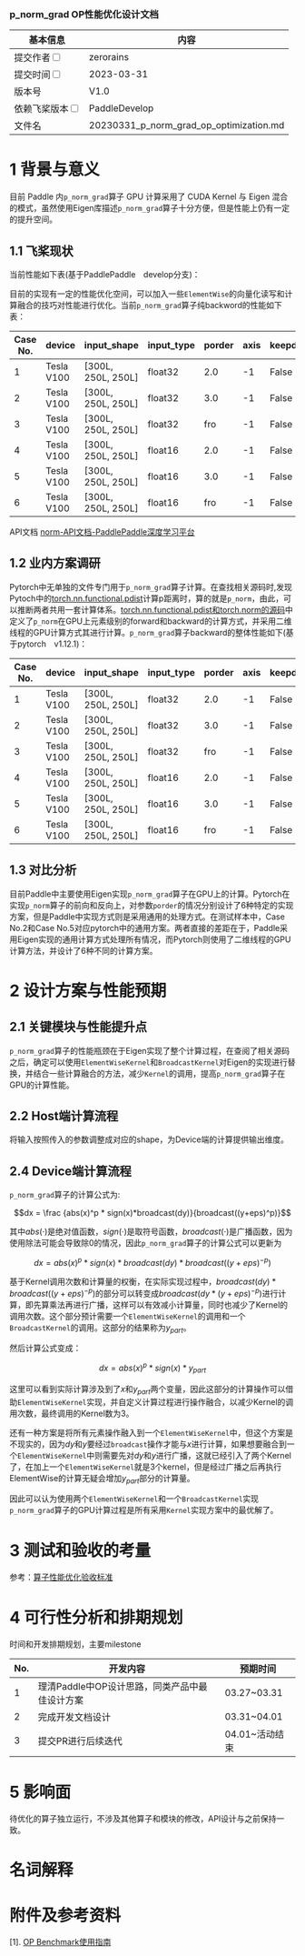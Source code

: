 ### p_norm_grad OP性能优化设计文档


| 基本信息                                                     | 内容                                        |
| ------------------------------------------------------------ | ------------------------------------------- |
| 提交作者<input type="checkbox" class="rowselector hidden">   | zerorains                                   |
| 提交时间<input type="checkbox" class="rowselector hidden">   | 2023-03-31                                  |
| 版本号                                                       | V1.0                                        |
| 依赖飞桨版本<input type="checkbox" class="rowselector hidden"> | PaddleDevelop                               |
| 文件名                                                       | 20230331_p_norm_grad_op_optimization.md<br> |


# 1 背景与意义

目前 Paddle 内`p_norm_grad`算子 GPU 计算采用了 CUDA Kernel 与 Eigen 混合的模式，虽然使用Eigen库描述`p_norm_grad`算子十分方便，但是性能上仍有一定的提升空间。

## 1.1 飞桨现状

当前性能如下表(基于PaddlePaddle　develop分支)：

目前的实现有一定的性能优化空间，可以加入一些`ElementWise`的向量化读写和计算融合的技巧对性能进行优化。当前`p_norm_grad`算子纯backword的性能如下表：

| Case No. | device | input_shape |input_type|porder|axis|  keepdim | Paddle Perf(ms) |
|---|---|---|---|---|---|---|---|
| 1 | Tesla V100 | [300L, 250L, 250L] |float32| 2.0 | -1 |False| 0.89023| 
| 2 | Tesla V100 | [300L, 250L, 250L] |float32| 3.0 | -1 |False| 0.88928|
| 3 | Tesla V100 | [300L, 250L, 250L] |float32| fro | -1 |False| 0.88506|
| 4 | Tesla V100 | [300L, 250L, 250L] |float16| 2.0 | -1 |False| 0.88407| 
| 5 | Tesla V100 | [300L, 250L, 250L] |float16| 3.0 | -1 |False| 0.89285|
| 6 | Tesla V100 | [300L, 250L, 250L] |float16| fro | -1 |False| 0.88684|



API文档 [norm-API文档-PaddlePaddle深度学习平台](https://www.paddlepaddle.org.cn/documentation/docs/zh/develop/api/paddle/linalg/norm_cn.html#norm)

## 1.2 业内方案调研

Pytorch中无单独的文件专门用于`p_norm_grad`算子计算。在查找相关源码时,发现Pytoch中的[torch.nn.functional.pdist](https://pytorch.org/docs/stable/generated/torch.nn.functional.pdist.html?highlight=pdist#torch.nn.functional.pdist)计算p距离时，算的就是`p_norm`，由此，可以推断两者共用一套计算体系。[torch.nn.functional.pdist和torch.norm的源码](https://github.com/pytorch/pytorch/blob/master/aten/src/ATen/native/cuda/DistanceKernel.cu#L70)中定义了`p_norm`在GPU上元素级别的forward和backward的计算方式，并采用二维线程的GPU计算方式其进行计算。`p_norm_grad`算子backward的整体性能如下(基于pytorch　v1.12.1)：

| Case No. | device | input_shape |input_type|porder|axis|  keepdim | Pytorch Perf(ms) |
|---|---|---|---|---|---|---|---|
| 1 | Tesla V100 | [300L, 250L, 250L] |float32| 2.0 | -1 |False| 0.20349| 
| 2 | Tesla V100 | [300L, 250L, 250L] |float32| 3.0 | -1 |False| 0.66578|
| 3 | Tesla V100 | [300L, 250L, 250L] |float32| fro | -1 |False| 0.20724|
| 4 | Tesla V100 | [300L, 250L, 250L] |float16| 2.0 | -1 |False| 0.14398| 
| 5 | Tesla V100 | [300L, 250L, 250L] |float16| 3.0 | -1 |False| 0.38483|
| 6 | Tesla V100 | [300L, 250L, 250L] |float16| fro | -1 |False| 0.14636|

## 1.3 对比分析

目前Paddle中主要使用Eigen实现`p_norm_grad`算子在GPU上的计算。Pytorch在实现`p_norm`算子的前向和反向上，对参数`porder`的情况分别设计了6种特定的实现方案，但是Paddle中实现方式则是采用通用的处理方式。在测试样本中，Case No.2和Case No.5对应pytorch中的通用方案。两者直接的差距在于，Paddle采用Eigen实现的通用计算方式处理所有情况，而Pytorch则使用了二维线程的GPU计算方法，并设计了6种不同的计算方案。

# 2 设计方案与性能预期

## 2.1 关键模块与性能提升点

`p_norm_grad`算子的性能瓶颈在于Eigen实现了整个计算过程，在查阅了相关源码之后，确定可以使用`ElementWiseKernel`和`BroadcastKernel`对Eigen的实现进行替换，并结合一些计算融合的方法，减少`Kernel`的调用，提高`p_norm_grad`算子在GPU的计算性能。

## 2.2 Host端计算流程

将输入按照传入的参数调整成对应的shape，为Device端的计算提供输出维度。

## 2.4 Device端计算流程

`p_norm_grad`算子的计算公式为:

$$dx = \frac {abs(x)^p * sign(x)*broadcast(dy)}{broadcast((y+eps)^p)}$$

其中$abs(·)$是绝对值函数，$sign(·)$是取符号函数，$broadcast(·)$是广播函数，因为使用除法可能会导致除0的情况，因此`p_norm_grad`算子的计算公式可以更新为

$$dx = {abs(x)^p * sign(x)*broadcast(dy)}*{broadcast((y+eps)^{-p})}$$

基于Kernel调用次数和计算量的权衡，在实际实现过程中，${broadcast(dy)}*{broadcast((y+eps)^{-p})}$的部分可以转变成${broadcast(dy*(y+eps)^{-p})}$进行计算，即先算乘法再进行广播，这样可以有效减小计算量，同时也减少了Kernel的调用次数。这个部分预计需要一个`ElementWiseKernel`的调用和一个`BroadcastKernel`的调用。这部分的结果称为$y_{part}$。

然后计算公式变成：

$$dx = {abs(x)^p * sign(x)}*y_{part}$$

这里可以看到实际计算涉及到了$x$和$y_{part}$两个变量，因此这部分的计算操作可以借助`ElementWiseKernel`实现，并自定义计算过程进行操作融合，以减少Kernel的调用次数，最终调用的Kernel数为3。

还有一种方案是将所有元素操作融入到一个`ElementWiseKernel`中，但这个方案是不现实的，因为$dy$和$y$要经过`broadcast`操作才能与$x$进行计算，如果想要融合到一个`ElementWiseKernel`中则需要先对$dy$和$y$进行广播，这就已经引入了两个Kernel了，在加上一个`ElementWiseKernel`就是3个kernel，但是经过广播之后再执行ElementWise的计算无疑会增加$y_{part}$部分的计算量。

因此可以认为使用两个`ElementWiseKernel`和一个`BroadcastKernel`实现`p_norm_grad`算子的GPU计算过程是所有采用`Kernel`实现方案中的最优解了。

# 3 测试和验收的考量

参考：[算子性能优化验收标准](http://agroup.baidu.com/paddle-perf/md/article/4892913)



# 4 可行性分析和排期规划

时间和开发排期规划，主要milestone

| No. | 开发内容 | 预期时间 |
|---|---|---|
| 1 | 理清Paddle中OP设计思路，同类产品中最佳设计方案  | 03.27~03.31 |
| 2 | 完成开发文档设计  | 03.31~04.01 |
| 3 | 提交PR进行后续迭代 | 04.01~活动结束 |



# 5 影响面

待优化的算子独立运行，不涉及其他算子和模块的修改，API设计与之前保持一致。


# 名词解释


# 附件及参考资料

[1]. [OP Benchmark使用指南](https://github.com/PaddlePaddle/benchmark/blob/master/api/README.md)

